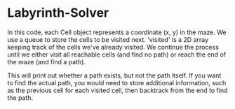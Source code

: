 # Labyrinth-Solver
In this code, each Cell object represents a coordinate (x, y) in the maze. We use a queue to store the cells to be visited next. 'visited' is a 2D array keeping
track of the cells we've already visited. 
We continue the process until we either visit all reachable cells (and find no path) or reach the end of the maze (and find a path).

This will print out whether a path exists, but not the path itself. If you want to find the actual path, you would need to store additional information,
such as the previous cell for each visited cell, then backtrack from the end to find the path.
